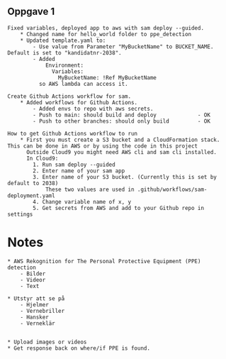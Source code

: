 ## Oppgave 1
    Fixed variables, deployed app to aws with sam deploy --guided.
        * Changed name for hello_world folder to ppe_detection
        * Updated template.yaml to:
            - Use value from Parameter "MyBucketName" to BUCKET_NAME. Default is set to "kandidatnr-2038".
            - Added 
                Environment:
                  Variables:
                    MyBucketName: !Ref MyBucketName
              so AWS lambda can access it.
        
    Create Github Actions workflow for sam.
        * Added workflows for Github Actions.
            - Added envs to repo with aws secrets.
            - Push to main: should build and deploy             - OK
            - Push to other branches: should only build         - OK

    How to get Github Actions workflow to run
        * First you must create a S3 bucket and a CloudFormation stack. This can be done in AWS or by using the code in this project
          Outside Cloud9 you might need AWS cli and sam cli installed.
          In Cloud9:
            1. Run sam deploy --guided
            2. Enter name of your sam app
            3. Enter name of your S3 bucket. (Currently this is set by default to 2038)
                These two values are used in .github/workflows/sam-deployment.yaml
            4. Change variable name of x, y
            5. Get secrets from AWS and add to your Github repo in settings
            
            









# Notes
    * AWS Rekognition for The Personal Protective Equipment (PPE) detection
        - Bilder
        - Videor
        - Text

    * Utstyr att se på
        - Hjelmer
        - Vernebriller
        - Hansker
        - Verneklär


    * Upload images or videos
    * Get response back on where/if PPE is found.